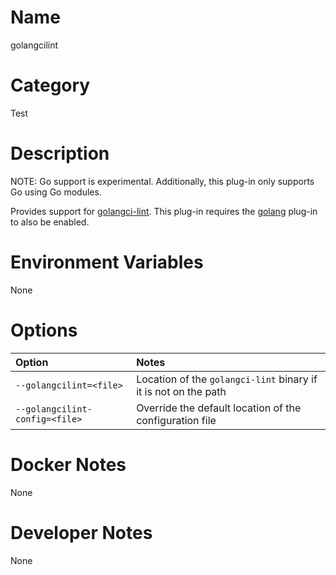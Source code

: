 <!---
  Licensed to the Apache Software Foundation (ASF) under one
  or more contributor license agreements.  See the NOTICE file
  distributed with this work for additional information
  regarding copyright ownership.  The ASF licenses this file
  to you under the Apache License, Version 2.0 (the
  "License"); you may not use this file except in compliance
  with the License.  You may obtain a copy of the License at

    http://www.apache.org/licenses/LICENSE-2.0

  Unless required by applicable law or agreed to in writing,
  software distributed under the License is distributed on an
  "AS IS" BASIS, WITHOUT WARRANTIES OR CONDITIONS OF ANY
  KIND, either express or implied.  See the License for the
  specific language governing permissions and limitations
  under the License.
-->

# Name

golangcilint

# Category

Test

# Description

NOTE: Go support is experimental.  Additionally, this plug-in only supports Go using Go modules.

Provides support for
[golangci-lint](https://github.com/golangci/golangci-lint).  This
plug-in requires the [golang](../golang) plug-in to also be enabled.

# Environment Variables

None

# Options

| Option | Notes |
|:---------|:------|
| `--golangcilint=<file>` | Location of the `golangci-lint` binary if it is not on the path |
| `--golangcilint-config=<file>` | Override the default location of the configuration file |

# Docker Notes

None

# Developer Notes

None
